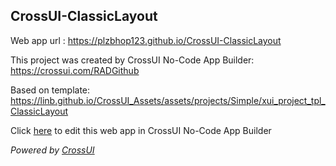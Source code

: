 ## CrossUI-ClassicLayout
Web app url : https://plzbhop123.github.io/CrossUI-ClassicLayout

This project was created by CrossUI No-Code App Builder: https://crossui.com/RADGithub

Based on template: https://linb.github.io/CrossUI_Assets/assets/projects/Simple/xui_project_tpl_ClassicLayout

Click [here](https://crossui.com/RADGithub/#!from=github&owner=plzbhop123&repo=CrossUI-ClassicLayout) to edit this web app in CrossUI No-Code App Builder

<i>Powered by [CrossUI](https://crossui.com)</i>
